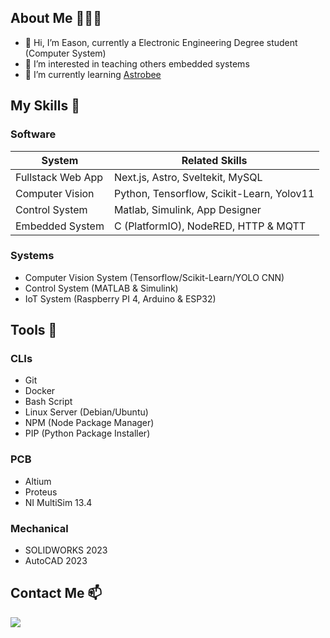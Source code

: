 ## About Me 👨🏻‍💻

- 👋 Hi, I’m Eason, currently a Electronic Engineering Degree student (Computer System)
- 👀 I’m interested in teaching others embedded systems
- 🌱 I’m currently learning [Astrobee](https://github.com/nasa/astrobee)

## My Skills 🤹

### Software
|      System       |             Related Skills                |
|-------------------|-------------------------------------------|
| Fullstack Web App | Next.js, Astro, Sveltekit, MySQL          |
| Computer Vision   | Python, Tensorflow, Scikit-Learn, Yolov11 |
| Control System    | Matlab, Simulink, App Designer            |
| Embedded System   | C (PlatformIO), NodeRED, HTTP & MQTT      |

### Systems
- Computer Vision System (Tensorflow/Scikit-Learn/YOLO CNN)
- Control System (MATLAB & Simulink)
- IoT System (Raspberry PI 4, Arduino & ESP32)

## Tools 🔨

### CLIs
- Git
- Docker
- Bash Script
- Linux Server (Debian/Ubuntu)
- NPM (Node Package Manager)
- PIP (Python Package Installer)

### PCB
- Altium
- Proteus
- NI MultiSim 13.4

### Mechanical
- SOLIDWORKS 2023
- AutoCAD 2023

## Contact Me 📫
[<img src="https://upload.wikimedia.org/wikipedia/commons/f/f8/LinkedIn_icon_circle.svg" />](https://www.linkedin.com/in/kokeason/)
